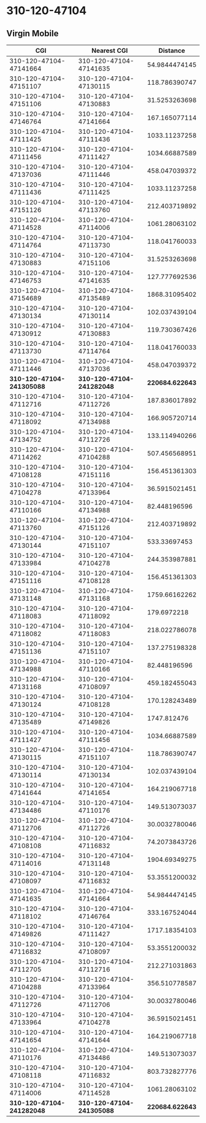 # 310-120-47104
## Virgin Mobile


| CGI | Nearest CGI | Distance |
|-----|-------------|----------|
| 310-120-47104-47141664 | 310-120-47104-47141635 | 54.9844474145 |
| 310-120-47104-47151107 | 310-120-47104-47130115 | 118.786390747 |
| 310-120-47104-47151106 | 310-120-47104-47130883 | 31.5253263698 |
| 310-120-47104-47146764 | 310-120-47104-47141664 | 167.165077114 |
| 310-120-47104-47111425 | 310-120-47104-47111436 | 1033.11237258 |
| 310-120-47104-47111456 | 310-120-47104-47111427 | 1034.66887589 |
| 310-120-47104-47137036 | 310-120-47104-47111446 | 458.047039372 |
| 310-120-47104-47111436 | 310-120-47104-47111425 | 1033.11237258 |
| 310-120-47104-47151126 | 310-120-47104-47113760 | 212.403719892 |
| 310-120-47104-47114528 | 310-120-47104-47114006 | 1061.28063102 |
| 310-120-47104-47114764 | 310-120-47104-47113730 | 118.041760033 |
| 310-120-47104-47130883 | 310-120-47104-47151106 | 31.5253263698 |
| 310-120-47104-47146753 | 310-120-47104-47141635 | 127.777692536 |
| 310-120-47104-47154689 | 310-120-47104-47135489 | 1868.31095402 |
| 310-120-47104-47130134 | 310-120-47104-47130114 | 102.037439104 |
| 310-120-47104-47130912 | 310-120-47104-47130883 | 119.730367426 |
| 310-120-47104-47113730 | 310-120-47104-47114764 | 118.041760033 |
| 310-120-47104-47111446 | 310-120-47104-47137036 | 458.047039372 |
| **310-120-47104-241305088** | **310-120-47104-241282048** | **220684.622643** |
| 310-120-47104-47112716 | 310-120-47104-47112726 | 187.836017892 |
| 310-120-47104-47118092 | 310-120-47104-47134988 | 166.905720714 |
| 310-120-47104-47134752 | 310-120-47104-47112726 | 133.114940266 |
| 310-120-47104-47114262 | 310-120-47104-47104288 | 507.456568951 |
| 310-120-47104-47108128 | 310-120-47104-47151116 | 156.451361303 |
| 310-120-47104-47104278 | 310-120-47104-47133964 | 36.5915021451 |
| 310-120-47104-47110166 | 310-120-47104-47134988 | 82.448196596 |
| 310-120-47104-47113760 | 310-120-47104-47151126 | 212.403719892 |
| 310-120-47104-47130144 | 310-120-47104-47151107 | 533.33697453 |
| 310-120-47104-47133984 | 310-120-47104-47104278 | 244.353987881 |
| 310-120-47104-47151116 | 310-120-47104-47108128 | 156.451361303 |
| 310-120-47104-47131148 | 310-120-47104-47131168 | 1759.66162262 |
| 310-120-47104-47118083 | 310-120-47104-47118092 | 179.6972218 |
| 310-120-47104-47118082 | 310-120-47104-47118083 | 218.022786078 |
| 310-120-47104-47151136 | 310-120-47104-47151107 | 137.275198328 |
| 310-120-47104-47134988 | 310-120-47104-47110166 | 82.448196596 |
| 310-120-47104-47131168 | 310-120-47104-47108097 | 459.182455043 |
| 310-120-47104-47130124 | 310-120-47104-47108128 | 170.128243489 |
| 310-120-47104-47135489 | 310-120-47104-47149826 | 1747.812476 |
| 310-120-47104-47111427 | 310-120-47104-47111456 | 1034.66887589 |
| 310-120-47104-47130115 | 310-120-47104-47151107 | 118.786390747 |
| 310-120-47104-47130114 | 310-120-47104-47130134 | 102.037439104 |
| 310-120-47104-47141644 | 310-120-47104-47141654 | 164.219067718 |
| 310-120-47104-47134486 | 310-120-47104-47110176 | 149.513073037 |
| 310-120-47104-47112706 | 310-120-47104-47112726 | 30.0032780046 |
| 310-120-47104-47108108 | 310-120-47104-47116832 | 74.2073843726 |
| 310-120-47104-47114016 | 310-120-47104-47131148 | 1904.69349275 |
| 310-120-47104-47108097 | 310-120-47104-47116832 | 53.3551200032 |
| 310-120-47104-47141635 | 310-120-47104-47141664 | 54.9844474145 |
| 310-120-47104-47118102 | 310-120-47104-47146764 | 333.167524044 |
| 310-120-47104-47149826 | 310-120-47104-47111427 | 1717.18354103 |
| 310-120-47104-47116832 | 310-120-47104-47108097 | 53.3551200032 |
| 310-120-47104-47112705 | 310-120-47104-47112716 | 212.271031863 |
| 310-120-47104-47104288 | 310-120-47104-47133964 | 356.510778587 |
| 310-120-47104-47112726 | 310-120-47104-47112706 | 30.0032780046 |
| 310-120-47104-47133964 | 310-120-47104-47104278 | 36.5915021451 |
| 310-120-47104-47141654 | 310-120-47104-47141644 | 164.219067718 |
| 310-120-47104-47110176 | 310-120-47104-47134486 | 149.513073037 |
| 310-120-47104-47108118 | 310-120-47104-47116832 | 803.732827776 |
| 310-120-47104-47114006 | 310-120-47104-47114528 | 1061.28063102 |
| **310-120-47104-241282048** | **310-120-47104-241305088** | **220684.622643** |
